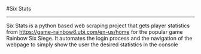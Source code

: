 #Six Stats
__________________________________________________________________________________________________________________________________________
Six Stats is a python based web scraping project that gets player statistics from https://game-rainbow6.ubi.com/en-us/home for the popular game Rainbow Six Siege. It automates the login process and the navigation of the webpage to simply show the user the desired statistics in the console
